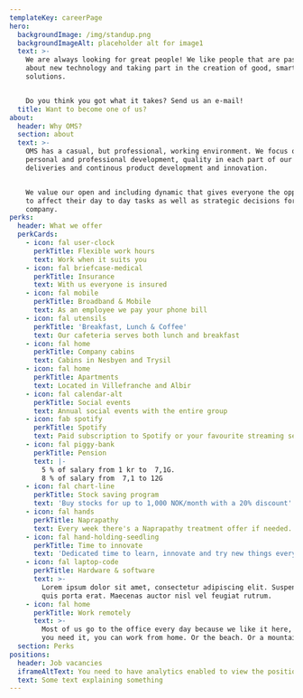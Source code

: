 ```yaml
---
templateKey: careerPage
hero:
  backgroundImage: /img/standup.png
  backgroundImageAlt: placeholder alt for image1
  text: >-
    We are always looking for great people! We like people that are passionate
    about new technology and taking part in the creation of good, smart
    solutions. 


    Do you think you got what it takes? Send us an e-mail!
  title: Want to become one of us?
about:
  header: Why OMS?
  section: about
  text: >-
    OMS has a casual, but professional, working environment. We focus on
    personal and professional development, quality in each part of our
    deliveries and continous product development and innovation.


    We value our open and including dynamic that gives everyone the opportunity
    to affect their day to day tasks as well as strategic decisions for the
    company.
perks:
  header: What we offer
  perkCards:
    - icon: fal user-clock
      perkTitle: Flexible work hours
      text: Work when it suits you
    - icon: fal briefcase-medical
      perkTitle: Insurance
      text: With us everyone is insured
    - icon: fal mobile
      perkTitle: Broadband & Mobile
      text: As an employee we pay your phone bill
    - icon: fal utensils
      perkTitle: 'Breakfast, Lunch & Coffee'
      text: Our cafeteria serves both lunch and breakfast
    - icon: fal home
      perkTitle: Company cabins
      text: Cabins in Nesbyen and Trysil
    - icon: fal home
      perkTitle: Apartments
      text: Located in Villefranche and Albir
    - icon: fal calendar-alt
      perkTitle: Social events
      text: Annual social events with the entire group
    - icon: fab spotify
      perkTitle: Spotify
      text: Paid subscription to Spotify or your favourite streaming service
    - icon: fal piggy-bank
      perkTitle: Pension
      text: |-
        5 % of salary from 1 kr to  7,1G.
        8 % of salary from  7,1 to 12G
    - icon: fal chart-line
      perkTitle: Stock saving program
      text: 'Buy stocks for up to 1,000 NOK/month with a 20% discount'
    - icon: fal hands
      perkTitle: Naprapathy
      text: Every week there's a Naprapathy treatment offer if needed.
    - icon: fal hand-holding-seedling
      perkTitle: Time to innovate
      text: 'Dedicated time to learn, innovate and try new things every month.'
    - icon: fal laptop-code
      perkTitle: Hardware & software
      text: >-
        Lorem ipsum dolor sit amet, consectetur adipiscing elit. Suspendisse
        quis porta erat. Maecenas auctor nisl vel feugiat rutrum.
    - icon: fal home
      perkTitle: Work remotely
      text: >-
        Most of us go to the office every day because we like it here, but if
        you need it, you can work from home. Or the beach. Or a mountaintop. 
  section: Perks
positions:
  header: Job vacancies
  iframeAltText: You need to have analytics enabled to view the positions
  text: Some text explaining something
---
```


